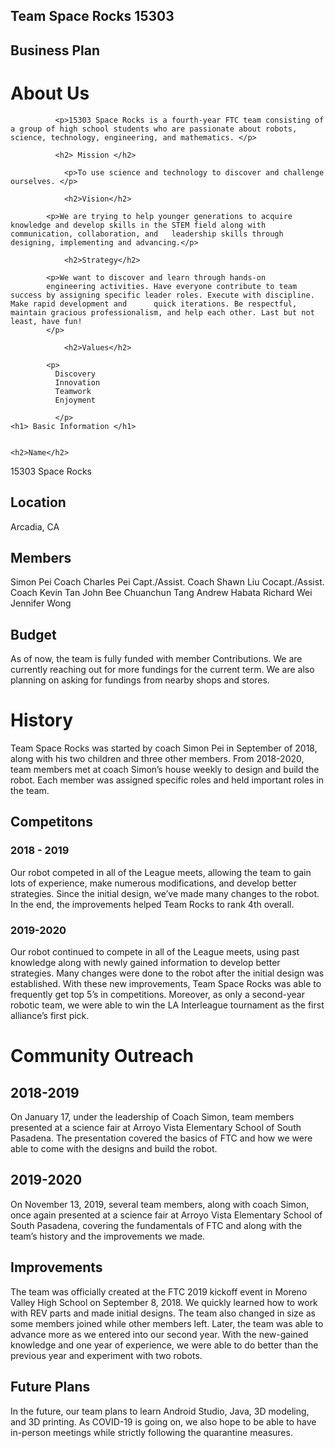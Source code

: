 ---
---
  <h2> Team Space Rocks 
   15303 
  <h2> Business Plan </h2>

  <h1> About Us </h1>  
 
  
              <p>15303 Space Rocks is a fourth-year FTC team consisting of a group of high school students who are passionate about robots, science, technology, engineering, and mathematics. </p>

              <h2> Mission </h2>

                <p>To use science and technology to discover and challenge ourselves. </p>

                <h2>Vision</h2>

            <p>We are trying to help younger generations to acquire knowledge and develop skills in the STEM field along with communication, collaboration, and   leadership skills through designing, implementing and advancing.</p>

                <h2>Strategy</h2>

            <p>We want to discover and learn through hands-on 
            engineering activities. Have everyone contribute to team success by assigning specific leader roles. Execute with discipline. Make rapid development and      quick iterations. Be respectful, maintain gracious professionalism, and help each other. Last but not least, have fun!
            </p>

                <h2>Values</h2>

            <p>
              Discovery
              Innovation
              Teamwork
              Enjoyment

              </p>
    <h1> Basic Information </h1>
    
    
    <h2>Name</h2>
<p>15303 Space Rocks</p>
    <h2>Location</h2>
<p>Arcadia, CA</p>
    <h2>Members</h2>
<p> Simon Pei			  Coach
Charles Pei		Capt./Assist. Coach
Shawn Liu			Cocapt./Assist. Coach
Kevin Tan			
John Bee			
Chuanchun Tang		
Andrew Habata		
Richard Wei		
Jennifer Wong 		</p>
    <h2>Budget</h2>
<p>As of now, the team is fully funded with member 
Contributions. We are currently reaching out for
more fundings for the current term. We are also
planning on asking for fundings from nearby shops
and stores.
</p>
    <h1>History</h1>


<p>Team Space Rocks was started by coach Simon Pei in September of 2018, along with his two children and three other members. From 2018-2020, team members met at coach Simon’s house weekly to design and build the robot. Each member was assigned specific roles and held important roles in the team. </p>
    
 <h2> Competitons </h2>
 <h3> 2018 - 2019 </h3>
 <p> Our robot competed in all of the League meets, allowing the team to gain lots of experience, make numerous modifications, and develop better strategies. Since the initial design, we’ve made many changes to the robot. In the end, the improvements helped Team Rocks to rank 4th overall. </p>
 <h3>2019-2020</h3>
<p>
Our robot continued to compete 
in all of the League meets, using past knowledge along with newly gained information to develop better strategies. Many changes were done to the robot after the initial design was established. With these new improvements, Team Space Rocks was able to frequently get top 5’s in competitions. Moreover, as only a second-year robotic team, we were able to win the LA Interleague tournament as the first alliance’s first pick.
</p>


<h1> Community Outreach </h1>
<h2> 2018-2019 </h2>
<p>On January 17, under the leadership of Coach Simon, team members presented at a science fair at Arroyo Vista Elementary School of South Pasadena. The presentation covered the basics of FTC and how we were able to come with the designs and build the robot. </p>
<h2> 2019-2020 </h2>
<p>
On November 13, 2019, several team members, along with coach Simon, once again presented at a science fair at Arroyo Vista Elementary School of South Pasadena, covering the fundamentals of FTC and along with the team’s history and the improvements we made. 
</p>

<h2> Improvements </h2>
<p>The team was officially created at the FTC 2019 kickoff event in Moreno Valley High School on September 8, 2018. We quickly learned how to work with REV parts and made initial designs. The team also changed in size as some members joined while other members left. Later, the team was able to advance more as we entered into our second year. With the new-gained knowledge and one year of experience, we were able to do better than the previous year and experiment with two robots. </p>

<h2> Future Plans </h2>
<p> In the future, our team plans to learn Android Studio, Java, 3D modeling, and 3D printing. As COVID-19 is going on, we also hope to be able to have in-person meetings while strictly following the quarantine measures.
</p> 

